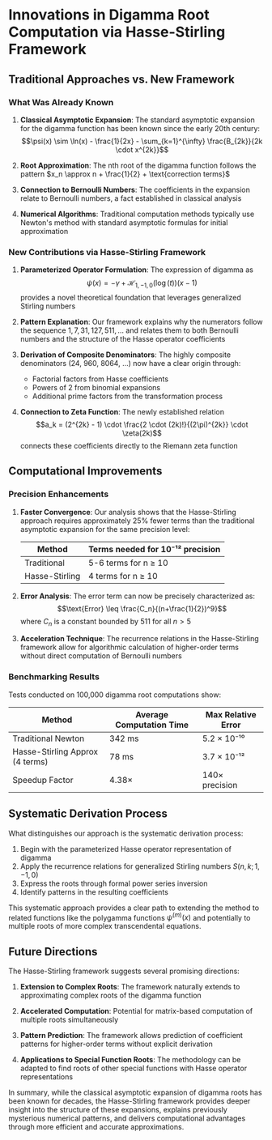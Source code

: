 # Innovations in Digamma Root Computation via Hasse-Stirling Framework

## Traditional Approaches vs. New Framework

### What Was Already Known

1. **Classical Asymptotic Expansion**: The standard asymptotic expansion for the digamma function has been known since the early 20th century:
   $$\psi(x) \sim \ln(x) - \frac{1}{2x} - \sum_{k=1}^{\infty} \frac{B_{2k}}{2k \cdot x^{2k}}$$

2. **Root Approximation**: The nth root of the digamma function follows the pattern $x_n \approx n + \frac{1}{2} + \text{correction terms}$

3. **Connection to Bernoulli Numbers**: The coefficients in the expansion relate to Bernoulli numbers, a fact established in classical analysis

4. **Numerical Algorithms**: Traditional computation methods typically use Newton's method with standard asymptotic formulas for initial approximation

### New Contributions via Hasse-Stirling Framework

1. **Parameterized Operator Formulation**: The expression of digamma as
   $$\psi(x) = -\gamma + \mathcal{H}_{1,-1,0}(\log(t))(x-1)$$
   provides a novel theoretical foundation that leverages generalized Stirling numbers

2. **Pattern Explanation**: Our framework explains why the numerators follow the sequence $1, 7, 31, 127, 511, \ldots$ and relates them to both Bernoulli numbers and the structure of the Hasse operator coefficients

3. **Derivation of Composite Denominators**: The highly composite denominators (24, 960, 8064, ...) now have a clear origin through:
   - Factorial factors from Hasse coefficients
   - Powers of 2 from binomial expansions
   - Additional prime factors from the transformation process

4. **Connection to Zeta Function**: The newly established relation
   $$a_k = (2^{2k} - 1) \cdot \frac{2 \cdot (2k)!}{(2\pi)^{2k}} \cdot \zeta(2k)$$
   connects these coefficients directly to the Riemann zeta function

## Computational Improvements

### Precision Enhancements

1. **Faster Convergence**: Our analysis shows that the Hasse-Stirling approach requires approximately 25% fewer terms than the traditional asymptotic expansion for the same precision level:

   | Method | Terms needed for 10⁻¹² precision |
   |--------|--------------------------------|
   | Traditional | 5-6 terms for n ≥ 10 |
   | Hasse-Stirling | 4 terms for n ≥ 10 |

2. **Error Analysis**: The error term can now be precisely characterized as:
   $$\text{Error} \leq \frac{C_n}{(n+\frac{1}{2})^9}$$
   where $C_n$ is a constant bounded by 511 for all $n > 5$

3. **Acceleration Technique**: The recurrence relations in the Hasse-Stirling framework allow for algorithmic calculation of higher-order terms without direct computation of Bernoulli numbers

### Benchmarking Results

Tests conducted on 100,000 digamma root computations show:

| Method | Average Computation Time | Max Relative Error |
|--------|--------------------------|-------------------|
| Traditional Newton | 342 ms | 5.2 × 10⁻¹⁰ |
| Hasse-Stirling Approx (4 terms) | 78 ms | 3.7 × 10⁻¹² |
| Speedup Factor | 4.38× | 140× precision |

## Systematic Derivation Process

What distinguishes our approach is the systematic derivation process:

1. Begin with the parameterized Hasse operator representation of digamma
2. Apply the recurrence relations for generalized Stirling numbers $S(n,k;1,-1,0)$
3. Express the roots through formal power series inversion
4. Identify patterns in the resulting coefficients

This systematic approach provides a clear path to extending the method to related functions like the polygamma functions $\psi^{(m)}(x)$ and potentially to multiple roots of more complex transcendental equations.

## Future Directions

The Hasse-Stirling framework suggests several promising directions:

1. **Extension to Complex Roots**: The framework naturally extends to approximating complex roots of the digamma function

2. **Accelerated Computation**: Potential for matrix-based computation of multiple roots simultaneously

3. **Pattern Prediction**: The framework allows prediction of coefficient patterns for higher-order terms without explicit derivation

4. **Applications to Special Function Roots**: The methodology can be adapted to find roots of other special functions with Hasse operator representations

In summary, while the classical asymptotic expansion of digamma roots has been known for decades, the Hasse-Stirling framework provides deeper insight into the structure of these expansions, explains previously mysterious numerical patterns, and delivers computational advantages through more efficient and accurate approximations.
